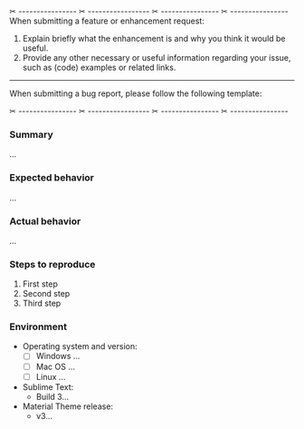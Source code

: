 
✂ ---------------- ✂ ----------------- ✂ ---------------- ✂ ---------------- 
When submitting a feature or enhancement request:

1. Explain briefly what the enhancement is and why you think it would be useful.
2. Provide any other necessary or useful information regarding your issue, such as (code) examples or related links.

---

When submitting a bug report, please follow the following template:

✂ ---------------- ✂ ----------------- ✂ ---------------- ✂ ---------------- 

### Summary

...

### Expected behavior

...

### Actual behavior

...

### Steps to reproduce

1. First step
2. Second step
3. Third step

### Environment

* Operating system and version:
  * [ ] Windows ...
  * [ ] Mac OS ...
  * [ ] Linux ...
* Sublime Text:
  * Build 3...
* Material Theme release:
  * v3...
